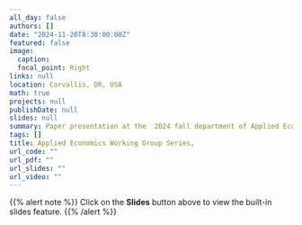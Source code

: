 ```yaml
---
all_day: false
authors: []
date: "2024-11-20T8:30:00:00Z"
featured: false
image:
  caption: 
  focal_point: Right
links: null
location: Corvallis, OR, USA
math: true
projects: null
publishDate: null
slides: null
summary: Paper presentation at the  2024 fall department of Applied Economics working group series.
tags: []
title: Applied Economics Working Group Series,
url_code: ""
url_pdf: ""
url_slides: ""
url_video: ""
---
```


{{% alert note %}}
Click on the **Slides** button above to view the built-in slides feature.
{{% /alert %}}
